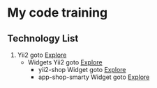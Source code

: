 # My code training

## Technology List 
1. Yii2 goto [Explore](https://github.com/JayMay1310/yii2/tree/master/framework) 
   - Widgets Yii2 goto [Explore](https://github.com/JayMay1310/yii2/tree/master/framework/widgets) 
     - yii2-shop Widget goto [Explore](https://github.com/albertgeeca/yii2-shop/tree/master/widgets) 
     - app-shop-smarty Widget goto [Explore](https://github.com/skeeks-cms/app-shop-smarty/tree/master/frontend/widgets)

